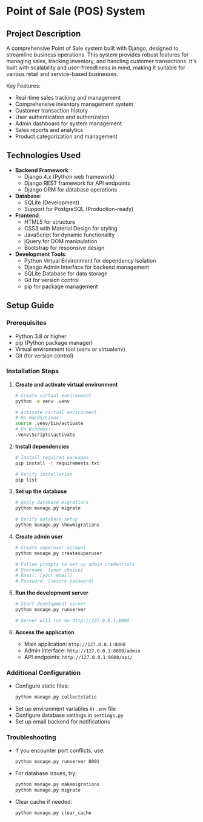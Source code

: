 # Point of Sale (POS) System

## Project Description
A comprehensive Point of Sale system built with Django, designed to streamline business operations. This system provides robust features for managing sales, tracking inventory, and handling customer transactions. It's built with scalability and user-friendliness in mind, making it suitable for various retail and service-based businesses.

Key Features:
- Real-time sales tracking and management
- Comprehensive inventory management system
- Customer transaction history
- User authentication and authorization
- Admin dashboard for system management
- Sales reports and analytics
- Product categorization and management

## Technologies Used
- **Backend Framework**: 
  - Django 4.x (Python web framework)
  - Django REST framework for API endpoints
  - Django ORM for database operations
- **Database**: 
  - SQLite (Development)
  - Support for PostgreSQL (Production-ready)
- **Frontend**: 
  - HTML5 for structure
  - CSS3 with Material Design for styling
  - JavaScript for dynamic functionality
  - jQuery for DOM manipulation
  - Bootstrap for responsive design
- **Development Tools**:
  - Python Virtual Environment for dependency isolation
  - Django Admin Interface for backend management
  - SQLite Database for data storage
  - Git for version control
  - pip for package management

## Setup Guide

### Prerequisites
- Python 3.8 or higher
- pip (Python package manager)
- Virtual environment tool (venv or virtualenv)
- Git (for version control)

### Installation Steps

1. **Create and activate virtual environment**
   ```bash
   # Create virtual environment
   python -m venv .venv
   
   # Activate virtual environment
   # On macOS/Linux:
   source .venv/bin/activate
   # On Windows:
   .venv\Scripts\activate
   ```

2. **Install dependencies**
   ```bash
   # Install required packages
   pip install -r requirements.txt
   
   # Verify installation
   pip list
   ```

3. **Set up the database**
   ```bash
   # Apply database migrations
   python manage.py migrate
   
   # Verify database setup
   python manage.py showmigrations
   ```

4. **Create admin user**
   ```bash
   # Create superuser account
   python manage.py createsuperuser
   
   # Follow prompts to set up admin credentials
   # Username: [your choice]
   # Email: [your email]
   # Password: [secure password]
   ```

5. **Run the development server**
   ```bash
   # Start development server
   python manage.py runserver
   
   # Server will run on http://127.0.0.1:8000
   ```

6. **Access the application**
   - Main application: `http://127.0.0.1:8000`
   - Admin interface: `http://127.0.0.1:8000/admin`
   - API endpoints: `http://127.0.0.1:8000/api/`

### Additional Configuration
- Configure static files:
  ```bash
  python manage.py collectstatic
  ```
- Set up environment variables in `.env` file
- Configure database settings in `settings.py`
- Set up email backend for notifications

### Troubleshooting
- If you encounter port conflicts, use:
  ```bash
  python manage.py runserver 8001
  ```
- For database issues, try:
  ```bash
  python manage.py makemigrations
  python manage.py migrate
  ```
- Clear cache if needed:
  ```bash
  python manage.py clear_cache
  ``` 